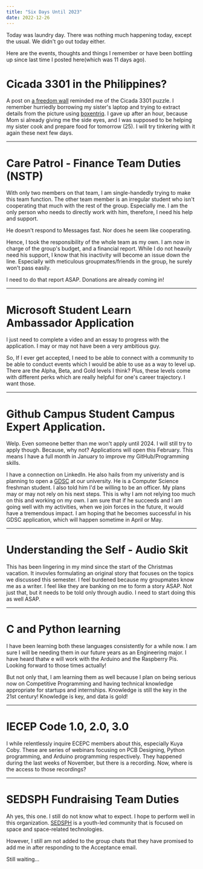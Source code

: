 ```yaml
---
title: "Six Days Until 2023"
date: 2022-12-26
---
```

Today was laundry day. There was nothing much happening today, except the usual. We didn't go out today either.

Here are the events, thoughts and things I remember or have been bottling up since last time I posted here(which was 11 days ago).


# Cicada 3301 in the Philippines?
A post on [a freedom wall](https://web.facebook.com/hashtag/dlsudfw_2790) reminded me of the Cicada 3301 puzzle. I remember hurriedly borrowing my sister's laptop and trying to extract details from the picture using [boxentriq](https://www.boxentriq.com/). I gave up after an hour, because Mom si already giving me the side eyes, and I was supposed to be helping my sister cook and prepare food for tomorrow (25). I will try tinkering with it again these next few days.

---

# Care Patrol - Finance Team Duties (NSTP)
With only two members on that team, I am single-handedly trying to make this team function. The other team member is an irregular student who isn't cooperating that much with the rest of the group. Especially me. I am the only person who needs to directly work with him, therefore, I need his help and support. 

He doesn't respond to Messages fast. Nor does he seem like cooperating.

Hence, I took the responsibility of the whole team as my own. I am now in charge of the group's budget, and a financial report. While I do not heavily need his support, I know that his inactivity will become an issue down the line. Especially with meticulous groupmates/friends in the group, he surely won't pass easily. 

I need to do that report ASAP. Donations are already coming in!

---

# Microsoft Student Learn Ambassador Application
I just need to complete a video and an essay to progress with the application. I may or may not have been a very ambitious guy.

So, If I ever get accepted, I need to be able to connect with a community to be able to conduct events which I would be able to use as a way to level up. There are the Alpha, Beta, and Gold levels I think? Plus, these levels come with different perks which are really helpful for one's career trajectory. I want those. 

---

# Github Campus Student Campus Expert Application.
Welp. Even someone better than me won't apply until 2024. I will still try to apply though. Because, why not? Applications will open this February. This means I have a full month in January to improve my GitHub/Programming skills. 

I have a connection on LinkedIn. He also hails from my univeristy and is planning to open a [GDSC](https://developers.google.com/community/gdsc) at our university. He is a Computer Science freshman student. I also told him I'd be willing to be an officer. My plans may or may not rely on his next steps. This is why I am not relying too much on this and working on my own. I am sure that if he succeeds and I am going well with my activities, when we join forces in the future, it would have a tremendous impact. I am hoping that he becomes successful in his GDSC application, which will happen sometime in April or May.

---

# Understanding the Self - Audio Skit
This has been lingering in my mind since the start of the Christmas vacation. It invovles formulating an original story that focuses on the topics we discussed this semester. I feel burdened because my groupmates know me as a writer. I feel like they are banking on me to form a story ASAP. Not just that, but it needs to be told only through audio. I need to start doing this as well ASAP.

---

# C and Python learning
I have been learning both these languages consistently for a while now. I am sure I will be needing them in our future years as an Engineering major. I have heard thatw e will work with the Arduino and the Raspberry Pis. Looking forward to those times actually!

But not only that, I am learning them as well because I plan on being serious now on Competitive Programming and having technical knowledge appropriate for startups and internships. Knowledge is still the key in the 21st century! Knowledge is key, and data is gold!

---

# IECEP Code 1.0, 2.0, 3.0
I while relentlessly inquire ECEPC members about this, especially Kuya Coby. These are series of webinars focusing on PCB Designing, Python programming, and Arduino programming respectively. They happened during the last weeks of November, but there is a recording. Now, where is the access to those recordings?

---
# SEDSPH Fundraising Team Duties
Ah yes, this one. I still do not know what to expect. I hope to perform well in this organization.
[SEDSPH](sedsph.vercel.app) is a youth-led community that is focused on space and space-related technologies.

However, I still am not added to the group chats that they have promised to add me in after responding to the Acceptance email.

Still waiting...